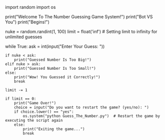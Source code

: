 import random
import os

print("Welcome To The Number Guessing Game System!")
print("Bot VS You")
print("Begins!")

nuke = random.randint(1, 100)
limit = float('inf')  # Setting limit to infinity for unlimited guesses

while True:
    ask = int(input("Enter Your Guess: "))

    if nuke < ask:
        print("Guessed Number Is Too Big!")
    elif nuke > ask:
        print("Guessed Number Is Too Small!")
    else:
        print("Wow! You Guessed it Correctly!")
        break

    limit -= 1

    if limit == 0:
        print("Game Over!")
        choice = input("Do you want to restart the game? (yes/no): ")
        if choice.lower() == "yes":
            os.system("python Guess_The_Number.py")  # Restart the game by executing the script again
        else:
            print("Exiting the game...")
            break
